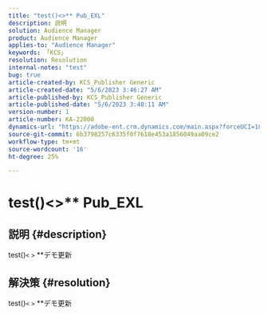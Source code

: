```yaml
---
title: "test()<>** Pub_EXL"
description: 説明
solution: Audience Manager
product: Audience Manager
applies-to: "Audience Manager"
keywords: 「KCS」
resolution: Resolution
internal-notes: "test"
bug: true
article-created-by: KCS_Publisher Generic
article-created-date: "5/6/2023 3:46:27 AM"
article-published-by: KCS_Publisher Generic
article-published-date: "5/6/2023 3:48:11 AM"
version-number: 1
article-number: KA-22000
dynamics-url: "https://adobe-ent.crm.dynamics.com/main.aspx?forceUCI=1&pagetype=entityrecord&etn=knowledgearticle&id=cfde118e-c0eb-ed11-8849-6045bd006239"
source-git-commit: 6b3798257c6335f0f7618e453a1856049aa09ce2
workflow-type: tm+mt
source-wordcount: '16'
ht-degree: 25%

---
```


# test()&lt;>\*\* Pub_EXL

## 説明 {#description}

test()`<` `>` \*\*デモ更新

## 解決策 {#resolution}


test()`<` `>` \*\*デモ更新
